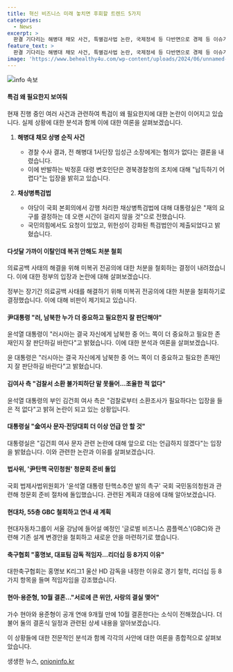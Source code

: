 ```yaml
---
title: 혁신 비즈니스 미래 놓치면 후회할 트렌드 5가지
categories:
  - News
excerpt: >
  판결 기다리는 해병대 채모 사건, 특별검사법 논란, 국제정세 등 다반면으로 경제 등 이슈가 화두다. 윤석열 부인 김 여사 역시 수사 대상이 논란 쏟아지고 있다. 또 현대차 GBC 철회, 축구대표팀 감독 선임, 현아용준형 결혼 소식 등 다채로운 소식이 있으니 클릭하여 자세한 내용을 확인해 보라.
feature_text: >
  판결 기다리는 해병대 채모 사건, 특별검사법 논란, 국제정세 등 다반면으로 경제 등 이슈가 화두다. 윤석열 부인 김 여사 역시 수사 대상이 논란 쏟아지고 있다. 또 현대차 GBC 철회, 축구대표팀 감독 선임, 현아용준형 결혼 소식 등 다채로운 소식이 있으니 클릭하여 자세한 내용을 확인해 보라.
image: 'https://www.behealthy4u.com/wp-content/uploads/2024/06/unnamed-file.png'
---
```


<p><img src="https://www.behealthy4u.com/wp-content/uploads/2024/06/unnamed-file.png" alt="info 속보" /></p>

<h4>특검 왜 필요한지 보여줘</h4>

<p>현재 진행 중인 여러 사건과 관련하여 특검이 왜 필요한지에 대한 논란이 이어지고 있습니다. 실제 상황에 대한 분석과 함께 이에 대한 여론을 살펴보겠습니다.</p>

<ol>
<li><p><strong>해병대 채모 상병 순직 사건</strong></p>

<ul>
<li>경찰 수사 결과, 전 해병대 1사단장 임성근 소장에게는 혐의가 없다는 결론을 내렸습니다.</li>
<li>이에 반발하는 박정훈 대령 변호인단은 경북경찰청의 조치에 대해 "납득하기 어렵다"는 입장을 밝히고 있습니다.</li>
</ul></li>
<li><p><strong>채상병특검법</strong></p>

<ul>
<li>야당이 국회 본회의에서 강행 처리한 채상병특검법에 대해 대통령실은 "재의 요구를 결정하는 데 오랜 시간이 걸리지 않을 것"으로 전했습니다.</li>
<li>국민의힘에서도 요청이 있었고, 위헌성이 강화된 특검법안이 제출되었다고 밝혔습니다.</li>
</ul></li>
</ol>

<h4>다섯달 가까이 이탈인데 복귀 안해도 처분 철회</h4>

<p>의료공백 사태의 해결을 위해 미복귀 전공의에 대한 처분을 철회하는 결정이 내려졌습니다. 이에 대한 정부의 입장과 논란에 대해 살펴보겠습니다.</p>

<p>정부는 장기간 의료공백 사태를 해결하기 위해 미복귀 전공의에 대한 처분을 철회하기로 결정했습니다. 이에 대해 비판이 제기되고 있습니다.</p>

<h4>尹대통령 "러, 남북한 누가 더 중요하고 필요한지 잘 판단해야"</h4>

<p>윤석열 대통령이 "러시아는 결국 자신에게 남북한 중 어느 쪽이 더 중요하고 필요한 존재인지 잘 판단하길 바란다"고 밝혔습니다. 이에 대한 분석과 여론을 살펴보겠습니다.</p>

<p>윤 대통령은 "러시아는 결국 자신에게 남북한 중 어느 쪽이 더 중요하고 필요한 존재인지 잘 판단하길 바란다"고 밝혔습니다.</p>

<h4>김여사 측 "검찰서 소환 불가피하단 말 못들어…조율한 적 없다"</h4>

<p>윤석열 대통령의 부인 김건희 여사 측은 "검찰로부터 소환조사가 필요하다는 입장을 들은 적 없다"고 밝혀 논란이 되고 있는 상황입니다.</p>

<h4>대통령실 "金여사 문자·전당대회 더 이상 언급 안 할 것"</h4>

<p>대통령실은 "김건희 여사 문자 관련 논란에 대해 앞으로 더는 언급하지 않겠다"는 입장을 밝혔습니다. 이와 관련한 논란과 이유를 살펴보겠습니다.</p>

<h4>법사위, '尹탄핵 국민청원' 청문회 준비 돌입</h4>

<p>국회 법제사법위원회가 '윤석열 대통령 탄핵소추안 발의 촉구' 국회 국민동의청원과 관련해 청문회 준비 절차에 돌입했습니다. 관련된 계획과 대응에 대해 알아보겠습니다.</p>

<h4>현대차, 55층 GBC 철회하고 연내 새 계획</h4>

<p>현대자동차그룹이 서울 강남에 들어설 예정인 '글로벌 비즈니스 콤플렉스'(GBC)와 관련해 기존 설계 변경안을 철회하고 새로운 안을 마련하기로 했습니다.</p>

<h4>축구협회 "홍명보, 대표팀 감독 적임자…리더십 등 8가지 이유"</h4>

<p>대한축구협회는 홍명보 K리그1 울산 HD 감독을 내정한 이유로 경기 철학, 리더십 등 8가지 항목을 들며 적임자임을 강조했습니다.</p>

<h4>현아·용준형, 10월 결혼…"서로에 큰 위안, 사랑의 결실 맺어"</h4>

<p>가수 현아와 용준형이 공개 연애 9개월 만에 10월 결혼한다는 소식이 전해졌습니다. 더불어 둘의 결혼식 일정과 관련된 상세 내용을 알아보겠습니다.</p>

<p>이 상황들에 대한 전문적인 분석과 함께 각각의 사안에 대한 여론을 종합적으로 살펴보았습니다.</p>
생생한 뉴스, <a href="https://onioninfo.kr" rel="dofollow">onioninfo.kr</a>


